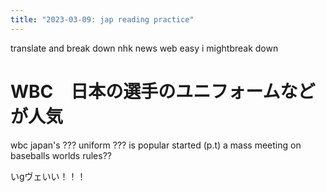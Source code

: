 ```yaml
---
title: "2023-03-09: jap reading practice"
---
```


translate and break down nhk news web easy
i mightbreak down

# WBC　日本の選手のユニフォームなどが人気

wbc japan's ??? uniform ??? is popular
started (p.t) a mass meeting on baseballs worlds rules??

いgヴェいい！！！
